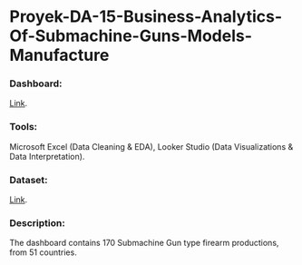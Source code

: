 # Proyek-DA-15-Business-Analytics-Of-Submachine-Guns-Models-Manufacture
### Dashboard: 
[Link](https://lookerstudio.google.com/u/0/reporting/fb7f2c22-e186-4ecb-b271-83c7c5d38cba/page/fiN9D?s=m7_uQyrjq1s).
### Tools:
Microsoft Excel (Data Cleaning & EDA), Looker Studio (Data Visualizations & Data Interpretation).
### Dataset: 
[Link](https://www.kaggle.com/datasets/thedevastator/the-world-s-most-comprehensive-list-of-submachin).
### Description:
The dashboard contains 170 Submachine Gun type firearm productions, from 51 countries.
